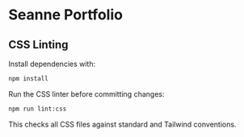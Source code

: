 # Seanne Portfolio

## CSS Linting

Install dependencies with:

```bash
npm install
```

Run the CSS linter before committing changes:

```bash
npm run lint:css
```

This checks all CSS files against standard and Tailwind conventions.
